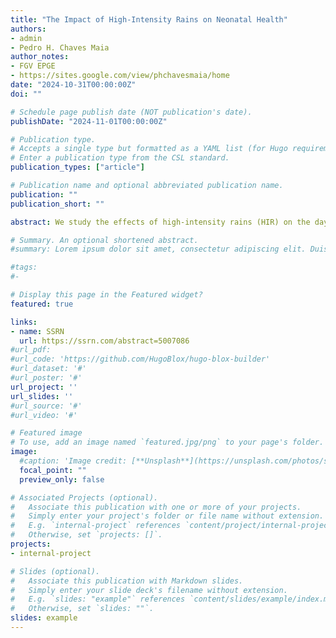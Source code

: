 ```yaml
---
title: "The Impact of High-Intensity Rains on Neonatal Health"
authors:
- admin
- Pedro H. Chaves Maia
author_notes:
- FGV EPGE
- https://sites.google.com/view/phchavesmaia/home
date: "2024-10-31T00:00:00Z"
doi: ""

# Schedule page publish date (NOT publication's date).
publishDate: "2024-11-01T00:00:00Z"

# Publication type.
# Accepts a single type but formatted as a YAML list (for Hugo requirements).
# Enter a publication type from the CSL standard.
publication_types: ["article"]

# Publication name and optional abbreviated publication name.
publication: ""
publication_short: ""

abstract: We study the effects of high-intensity rains (HIR) on the day of birth on newborn health in the city of Rio de Janeiro, Brazil. We merge geodata from rainfall stations with administrative birth certificate records, creating a uniquely rich dataset covering the universe of births and HIR in Rio de Janeiro from 2006-2019. We find that 1) HIRs increase the likelihood of "low" and "very low" Apgar scores at the 5-minute mark by, at most, 29% and 40%, respectively; 2) the negative impact of HIR on Apgar scores is concentrated in health units affiliated with the SUS (Unified Health System), and 3) these adverse health effects are concentrated in units close to flood points.

# Summary. An optional shortened abstract.
#summary: Lorem ipsum dolor sit amet, consectetur adipiscing elit. Duis posuere tellus ac convallis placerat. Proin tincidunt magna sed ex sollicitudin condimentum.

#tags:
#-

# Display this page in the Featured widget?
featured: true

links:
- name: SSRN
  url: https://ssrn.com/abstract=5007086
#url_pdf: 
#url_code: 'https://github.com/HugoBlox/hugo-blox-builder'
#url_dataset: '#'
#url_poster: '#'
url_project: ''
url_slides: ''
#url_source: '#'
#url_video: '#'

# Featured image
# To use, add an image named `featured.jpg/png` to your page's folder. 
image:
  #caption: 'Image credit: [**Unsplash**](https://unsplash.com/photos/s9CC2SKySJM)'
  focal_point: ""
  preview_only: false

# Associated Projects (optional).
#   Associate this publication with one or more of your projects.
#   Simply enter your project's folder or file name without extension.
#   E.g. `internal-project` references `content/project/internal-project/index.md`.
#   Otherwise, set `projects: []`.
projects:
- internal-project

# Slides (optional).
#   Associate this publication with Markdown slides.
#   Simply enter your slide deck's filename without extension.
#   E.g. `slides: "example"` references `content/slides/example/index.md`.
#   Otherwise, set `slides: ""`.
slides: example
---
```


